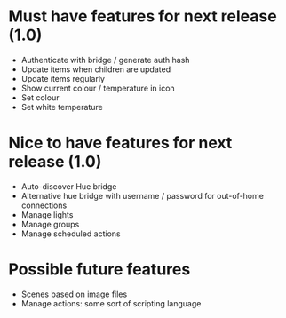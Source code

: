 # Must have features for next release (1.0)

* Authenticate with bridge / generate auth hash 
* Update items when children are updated
* Update items regularly
* Show current colour / temperature in icon
* Set colour
* Set white temperature

# Nice to have features for next release (1.0)

* Auto-discover Hue bridge
* Alternative hue bridge with username / password for out-of-home connections
* Manage lights 
* Manage groups 
* Manage scheduled actions

# Possible future features

* Scenes based on image files
* Manage actions: some sort of scripting language
